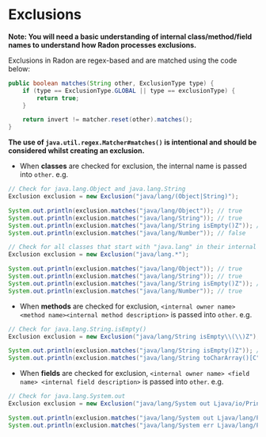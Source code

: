 # Exclusions

**Note: You will need a basic understanding of internal class/method/field names to understand how Radon processes 
exclusions.**

Exclusions in Radon are regex-based and are matched using the code below:

```java
public boolean matches(String other, ExclusionType type) {
    if (type == ExclusionType.GLOBAL || type == exclusionType) {
        return true;
    }

    return invert != matcher.reset(other).matches();
}
```

**The use of `java.util.regex.Matcher#matches()` is intentional and should be considered whilst creating an exclusion.**

* When **classes** are checked for exclusion, the internal name is passed into `other`. e.g.
```java
// Check for java.lang.Object and java.lang.String
Exclusion exclusion = new Exclusion("java/lang/(Object|String)");

System.out.println(exclusion.matches("java/lang/Object")); // true
System.out.println(exclusion.matches("java/lang/String")); // true
System.out.println(exclusion.matches("java/lang/String isEmpty()Z")); // false
System.out.println(exclusion.matches("java/lang/Number")); // false
```
```java
// Check for all classes that start with "java.lang" in their internal name
Exclusion exclusion = new Exclusion("java/lang.*");

System.out.println(exclusion.matches("java/lang/Object")); // true
System.out.println(exclusion.matches("java/lang/String")); // true
System.out.println(exclusion.matches("java/lang/String isEmpty()Z")); // true - be careful when playing with ".*"
System.out.println(exclusion.matches("java/lang/Number")); // true
```

* When **methods** are checked for exclusion, `<internal owner name> <method name><internal method description>` is
passed into `other`. e.g.
```java
// Check for java.lang.String.isEmpty()
Exclusion exclusion = new Exclusion("java/lang/String isEmpty\\(\\)Z");

System.out.println(exclusion.matches("java/lang/String isEmpty()Z")); // true
System.out.println(exclusion.matches("java/lang/String toCharArray()[C")); // false
```
* When **fields** are checked for exclusion, `<internal owner name> <field name> <internal field description>` is
passed into `other`. e.g.
```java
// Check for java.lang.System.out
Exclusion exclusion = new Exclusion("java/lang/System out Ljava/io/PrintStream;");

System.out.println(exclusion.matches("java/lang/System out Ljava/lang/PrintStream;")); // true
System.out.println(exclusion.matches("java/lang/System err Ljava/lang/PrintStream;")); // false
```
